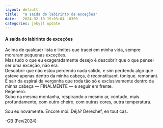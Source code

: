 ```yaml
---
layout: default
title:  "a saída do labirinto de exceções"
date:   2024-02-10 19:03:04 -0300
categories: jekyll update
---
```


#### A saída do labirinto de exceções
   
Acima de qualquer lista e limites que tracei em minha vida, sempre moraram pequenas exceções.  
Mas tudo o que eu exageradamente desejo é descobrir que o que pensei ser uma exceção, não era.  
Descobrir que não estou perdendo nada sólido, e sim perdendo algo que esteve apenas dentro da minha cabeça, é reconstituant. tonique. remonant.  
É sair da espiral da vergonha que roda tão só e exclusivamente dentro da minha cabeça — FINALMENTE — e seguir em frente.  
Regenero.  
Subo na mesma montanha, respirando o mesmo ar, contudo, mais profundamente, com outro cheiro, com outras cores, outra temperatura.  
  
Sou eu novamente. Encore moi. Déjà? Derechef, en tout cas.
  
-GB (Fev/2024)




